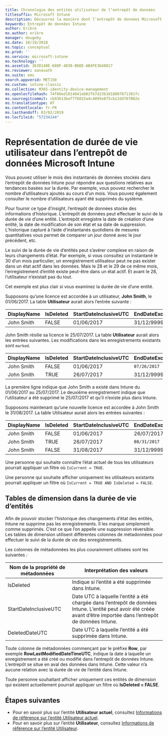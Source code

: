 ```yaml
---
title: Chronologie des entités utilisateur de l’entrepôt de données
titlesuffix: Microsoft Intune
description: Découvrez la manière dont l’entrepôt de données Microsoft Intune représente les utilisateurs sous forme de chronologie.
keywords: Entrepôt de données Intune
author: Erikre
ms.author: erikre
manager: dougeby
ms.date: 10/19/2018
ms.topic: conceptual
ms.prod: ''
ms.service: microsoft-intune
ms.technology: ''
ms.assetid: 363D148E-688F-4830-B6DE-AB4FE3648817
ms.reviewer: aanavath
ms.suite: ems
search.appverid: MET150
ms.custom: intune-classic
ms.collection: M365-identity-device-management
ms.openlocfilehash: 74f60ed1014041eb02fb7d23b3d18807671301fc
ms.sourcegitcommit: cb93613bef7f6015a4c4095e875cb12dd76f002e
ms.translationtype: HT
ms.contentlocale: fr-FR
ms.lasthandoff: 03/02/2019
ms.locfileid: "57234144"
---
```

# <a name="user-lifetime-representation-in-the-microsoft-intune-data-warehouse"></a>Représentation de durée de vie utilisateur dans l’entrepôt de données Microsoft Intune

Vous pouvez utiliser le mois des instantanés de données stockés dans l’entrepôt de données Intune pour répondre aux questions relatives aux tendances basées sur la durée. Par exemple, vous pouvez rechercher le nombre d’utilisateurs ajoutés au cours d’un mois. Vous pouvez également consulter le nombre d’utilisateurs ayant été supprimés du système.

Pour fournir ce type d’insight, l’entrepôt de données stocke des informations d’historique. L’entrepôt de données peut effectuer le suivi de la durée de vie d’une entité. L’entrepôt enregistre la date de création d’une entité, la date de modification de son état et sa date de suppression. L’historique capturé à l’aide d’instantanés quotidiens de mesures quantitatives vous permet de comparer un jour donné avec le jour précédent, etc.

Le suivi de la durée de vie d’entités peut s’avérer complexe en raison de leurs changements d’état. Par exemple, si vous consultez un instantané le 30 d’un mois particulier, un enregistrement utilisateur peut ne pas exister dans un état actif dans les données. Mais le 28 et le 29 de ce même mois, l’enregistrement d’entité existe peut-être dans un état actif. Et avant le 28, l’utilisateur n’existait pas du tout.

Cet exemple est plus clair si vous examinez la durée de vie d’une entité.

Supposons qu’une licence est accordée à un utilisateur, **John Smith**, le 01/06/2017. La table **Utilisateur** aurait alors l’entrée suivante : 
 
| DisplayName | IsDeleted | StartDateInclusiveUTC | EndDateExclusiveUTC | IsCurrent 
| -- | -- | -- | -- | -- |
| John Smith | FALSE | 01/06/2017 | 31/12/9999 | TRUE
 
John Smith résilie sa licence le 25/07/2017. La table **Utilisateur** aurait alors les entrées suivantes. Les modifications dans les enregistrements existants sont `marked`. 

| DisplayName | IsDeleted | StartDateInclusiveUTC | EndDateExclusiveUTC | IsCurrent 
| -- | -- | -- | -- | -- |
| John Smith | FALSE | 01/06/2017 | `07/26/2017` | `FALSE` 
| John Smith | TRUE | 26/07/2017 | 31/12/9999 | TRUE 

La première ligne indique que John Smith a existé dans Intune du 01/06/2017 au 25/07/2017. Le deuxième enregistrement indique que l’utilisateur a été supprimé le 25/07/2017 et qu’il n’existe plus dans Intune.

Supposons maintenant qu’une nouvelle licence est accordée à John Smith le 31/08/2017. La table Utilisateur aurait alors les entrées suivantes :
 
| DisplayName | IsDeleted | StartDateInclusiveUTC | EndDateExclusiveUTC | IsCurrent 
| -- | -- | -- | -- | -- |
| John Smith | FALSE | 01/06/2017 | 26/07/2017 | FALSE 
| John Smith | TRUE | 26/07/2017 | `08/31/2017` | `FALSE` 
| John Smith | FALSE | 31/08/2017 | 31/12/9999 | TRUE 
 
Une personne qui souhaite connaître l’état actuel de tous les utilisateurs pourrait appliquer un filtre où `IsCurrent = TRUE`. 
 
Une personne qui souhaite afficher uniquement les utilisateurs existants pourrait appliquer un filtre où `IsCurrent = TRUE AND IsDeleted = FALSE`.

## <a name="dimension-tables-in-the-entity-lifetime"></a>Tables de dimension dans la durée de vie d’entités

Afin de pouvoir stocker l’historique des changements d’état des entités, Intune ne supprime pas les enregistrements. Il les marque simplement comme supprimés. C’est ce que l’on appelle une suppression réversible. Les tables de dimension utilisent différentes colonnes de métadonnées pour effectuer le suivi de la durée de vie des enregistrements. 

Les colonnes de métadonnées les plus couramment utilisées sont les suivantes : 

| Nom de la propriété de métadonnées  | Interprétation des valeurs |
|--|--|
| IsDeleted | Indique si l’entité a été supprimée dans Intune. |
| StartDateInclusiveUTC  | Date UTC à laquelle l’entité a été chargée dans l’entrepôt de données Intune. L’entité peut avoir été créée avant d’être importée dans l’entrepôt de données Intune. |
| DeletedDateUTC  | Date UTC à laquelle l’entité a été supprimée dans Intune. |  

Toute colonne de métadonnées commençant par le préfixe **Row**, par exemple **RowLastModifiedDateTimeUTC**, indique la date à laquelle un enregistrement a été créé ou modifié dans l’entrepôt de données Intune. L’entrepôt se situe en aval des données dans Intune. Cette valeur n’a aucune relation avec la durée de vie de l’entité dans Intune.  
 
Toute personne souhaitant afficher uniquement ces entités de dimension qui existent actuellement pourrait appliquer un filtre où **IsDeleted = FALSE**.

## <a name="next-steps"></a>Étapes suivantes

 - Pour en savoir plus sur l’entité **Utilisateur actuel**, consultez [Informations de référence sur l’entité Utilisateur actuel](reports-ref-current-user.md).
 - Pour en savoir plus sur l’entité **Utilisateur**, consultez [Informations de référence sur l’entité Utilisateur](reports-ref-user.md).
